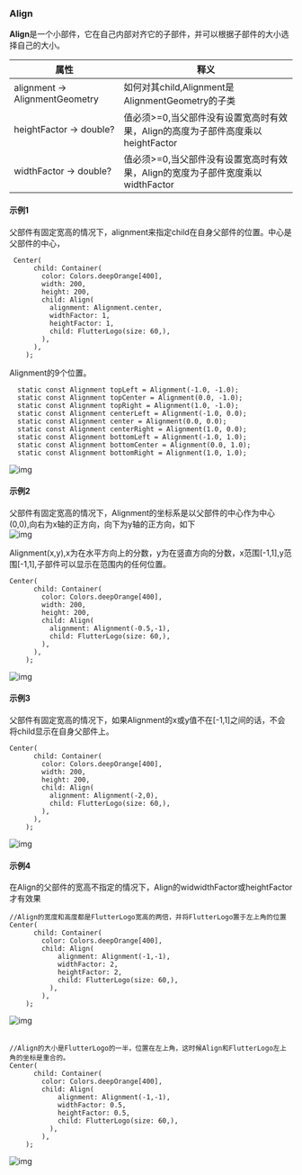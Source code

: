 ### **Align**
**Align**是一个小部件，它在自己内部对齐它的子部件，并可以根据子部件的大小选择自己的大小。

| 属性  |释义|
|---|---|
|alignment → AlignmentGeometry  |如何对其child,Alignment是AlignmentGeometry的子类|
|heightFactor → double?|值必须>=0,当父部件没有设置宽高时有效果，Align的高度为子部件高度乘以heightFactor|
|widthFactor → double?|值必须>=0,当父部件没有设置宽高时有效果，Align的宽度为子部件宽度乘以widthFactor|

#### 示例1
父部件有固定宽高的情况下，alignment来指定child在自身父部件的位置。中心是父部件的中心，

```
 Center(
      child: Container(
        color: Colors.deepOrange[400],
        width: 200,
        height: 200,
        child: Align(
          alignment: Alignment.center,
          widthFactor: 1,
          heightFactor: 1,
          child: FlutterLogo(size: 60,),
        ),
      ),
    );
```
Alignment的9个位置。
```
  static const Alignment topLeft = Alignment(-1.0, -1.0);
  static const Alignment topCenter = Alignment(0.0, -1.0);
  static const Alignment topRight = Alignment(1.0, -1.0);
  static const Alignment centerLeft = Alignment(-1.0, 0.0);
  static const Alignment center = Alignment(0.0, 0.0);
  static const Alignment centerRight = Alignment(1.0, 0.0);
  static const Alignment bottomLeft = Alignment(-1.0, 1.0);
  static const Alignment bottomCenter = Alignment(0.0, 1.0);
  static const Alignment bottomRight = Alignment(1.0, 1.0);
```
![img](https://github.com/DingMouRen/flutter_widget_wiki/raw/master/lib/widget/align/res/align_1.png)<br>

#### 示例2
父部件有固定宽高的情况下，Alignment的坐标系是以父部件的中心作为中心(0,0),向右为x轴的正方向，向下为y轴的正方向，如下<br>
![img](https://github.com/DingMouRen/flutter_widget_wiki/raw/master/lib/widget/align/res/align_2.png)<br>

Alignment(x,y),x为在水平方向上的分数，y为在竖直方向的分数，x范围[-1,1],y范围[-1,1],子部件可以显示在范围内的任何位置。
```
Center(
      child: Container(
        color: Colors.deepOrange[400],
        width: 200,
        height: 200,
        child: Align(
          alignment: Alignment(-0.5,-1),
          child: FlutterLogo(size: 60,),
        ),
      ),
    );
```
![img](https://github.com/DingMouRen/flutter_widget_wiki/raw/master/lib/widget/align/res/align_3.png)<br>

#### 示例3
父部件有固定宽高的情况下，如果Alignment的x或y值不在[-1,1]之间的话，不会将child显示在自身父部件上。
```
Center(
      child: Container(
        color: Colors.deepOrange[400],
        width: 200,
        height: 200,
        child: Align(
          alignment: Alignment(-2,0),
          child: FlutterLogo(size: 60,),
        ),
      ),
    );
```
![img](https://github.com/DingMouRen/flutter_widget_wiki/raw/master/lib/widget/align/res/align_4.png)<br>

#### 示例4
在Align的父部件的宽高不指定的情况下，Align的widwidthFactor或heightFactor才有效果
```
//Align的宽度和高度都是FlutterLogo宽高的两倍，并将FlutterLogo置于左上角的位置
Center(
      child: Container(
        color: Colors.deepOrange[400],
        child: Align(
            alignment: Alignment(-1,-1),
            widthFactor: 2,
            heightFactor: 2,
            child: FlutterLogo(size: 60,),
          ),
        ),
    );
```
![img](https://github.com/DingMouRen/flutter_widget_wiki/raw/master/lib/widget/align/res/align_5.png)<br><br>

```
//Align的大小是FlutterLogo的一半，位置在左上角，这时候Align和FlutterLogo左上角的坐标是重合的。
Center(
      child: Container(
        color: Colors.deepOrange[400],
        child: Align(
            alignment: Alignment(-1,-1),
            widthFactor: 0.5,
            heightFactor: 0.5,
            child: FlutterLogo(size: 60,),
          ),
        ),
    );
```
![img](https://github.com/DingMouRen/flutter_widget_wiki/raw/master/lib/widget/align/res/align_6.png)<br><br>







